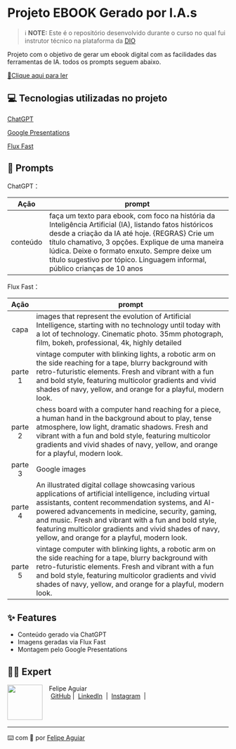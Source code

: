 
# Projeto EBOOK Gerado por I.A.s


 > ℹ️ **NOTE:** Este é o repositório desenvolvido durante o curso no qual fui instrutor técnico na plataforma da [DIO](https://dio.me)

Projeto com o objetivo de gerar um ebook digital com as facilidades das ferramentas de IA. todos os prompts
seguem abaixo.

<a href="https://github.com/felipeAguiarCode/prompts-recipe-to-create-a-ebook/blob/main/output/ebook%20-%20css%20jedi%20output.pdf" title="View PDF now"> 📕Clique aqui para ler</a>

## 💻 Tecnologias utilizadas no projeto

[ChatGPT](https://chatgpt.com/)

[Google Presentations](https://docs.google.com/presentation/create)

[Flux Fast](https://fluxai.pro/)

## 🧠 Prompts


ChatGPT：

|   Ação   | prompt                                                                                                                                                                                                                                                                         |
| :------: | ------------------------------------------------------------------------------------------------------------------------------------------------------------------------------------------------------------------------------------------------------------------------------ |
| conteúdo | faça um texto para ebook, com foco na história da Inteligência Artificial (IA), listando fatos históricos desde a criação da IA até hoje. {REGRAS} Crie um título chamativo, 3 opções. Explique de uma maneira lúdica. Deixe o formato enxuto. Sempre deixe um título sugestivo por tópico. Linguagem informal, público crianças de 10 anos |


Flux Fast：

|   Ação   | prompt                                                                                                                                                                                                                                                                         |
| :------: | ------------------------------------------------------------------------------------------------------------------------------------------------------------------------------------------------------------------------------------------------------------------------------ |
|  capa  | images that represent the evolution of Artificial Intelligence, starting with no technology until today with a lot of technology. Cinematic photo. 35mm photograph, film, bokeh, professional, 4k, highly detailed                                                        |
|  parte 1  | vintage computer with blinking lights, a robotic arm on the side reaching for a tape, blurry background with retro-futuristic elements. Fresh and vibrant with a fun and bold style, featuring multicolor gradients and vivid shades of navy, yellow, and orange for a playful, modern look.|
|  parte 2  | chess board with a computer hand reaching for a piece, a human hand in the background about to play, tense atmosphere, low light, dramatic shadows. Fresh and vibrant with a fun and bold style, featuring multicolor gradients and vivid shades of navy, yellow, and orange for a playful, modern look.                                                        |
|  parte 3  | Google images                                                        |
|  parte 4  | An illustrated digital collage showcasing various applications of artificial intelligence, including virtual assistants, content recommendation systems, and AI-powered advancements in medicine, security, gaming, and music. Fresh and vibrant with a fun and bold style, featuring multicolor gradients and vivid shades of navy, yellow, and orange for a playful, modern look.                                                        |
| parte 5 | vintage computer with blinking lights, a robotic arm on the side reaching for a tape, blurry background with retro-futuristic elements. Fresh and vibrant with a fun and bold style, featuring multicolor gradients and vivid shades of navy, yellow, and orange for a playful, modern look. |

## ✨ Features

- Conteúdo gerado via ChatGPT
- Imagens geradas via Flux Fast
- Montagem pelo Google Presentations

## 👨‍💻 Expert

<p>
    <img 
      align=left 
      margin=10 
      width=80 
      src="https://avatars.githubusercontent.com/u/37452836?v=4"
    />
    <p>&nbsp&nbsp&nbspFelipe Aguiar<br>
    &nbsp&nbsp&nbsp
    <a href="https://github.com/felipeAguiarCode">
    GitHub</a>&nbsp;|&nbsp;
    <a href="www.linkedin.com/in/
felipe-exe">LinkedIn</a>
&nbsp;|&nbsp;
    <a href="https://www.instagram.com/felipeaguiar.exe/">
    Instagram</a>
&nbsp;|&nbsp;</p>
</p>
<br/><br/>
<p>

---

⌨️ com 💜 por [Felipe Aguiar](https://github.com/felipeAguiarCode)
